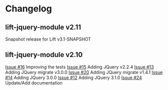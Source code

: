 # Changelog

## lift-jquery-module v2.11 

Snapshot release for Lift v3.1-SNAPSHOT 

## lift-jquery-module v2.10

[Issue #16](https://github.com/karma4u101/lift-jquery-module/issues/16) Improving the tests
[Issue #15](https://github.com/karma4u101/lift-jquery-module/issues/15) Adding JQuery v2.2.4
[Issue #13](https://github.com/karma4u101/lift-jquery-module/issues/13) Adding JQuery migrate v3.0.0
[Issue #20](https://github.com/karma4u101/lift-jquery-module/issues/20) Adding JQuery migrate v1.4.1
[Issue #14](https://github.com/karma4u101/lift-jquery-module/issues/14) Adding JQuery 3.0.0 
[Issue #12](https://github.com/karma4u101/lift-jquery-module/issues/12) Adding JQuery 3.1.0
[Issue #24](https://github.com/karma4u101/lift-jquery-module/issues/24) Update/Add documentation
